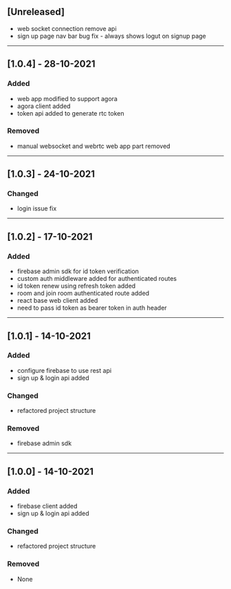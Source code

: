 ## [Unreleased]
- web socket connection remove api
- sign up page nav bar bug fix - always shows logut on signup page

***
## [1.0.4] - 28-10-2021
### Added
- web app modified to support agora
- agora client added
- token api added to generate rtc token
### Removed
- manual websocket and webrtc web app part removed

***
## [1.0.3] - 24-10-2021
### Changed
- login issue fix

***
## [1.0.2] - 17-10-2021
### Added
- firebase admin sdk for id token verification
- custom auth middleware added for authenticated routes
- id token renew using refresh token added
- room and join room authenticated route added
- react base web client added
- need to pass id token as bearer token in auth header

***
## [1.0.1] - 14-10-2021
### Added
- configure firebase to use rest api
- sign up & login api added

### Changed
- refactored project structure

### Removed
- firebase admin sdk

***
## [1.0.0] - 14-10-2021
### Added
- firebase client added
- sign up & login api added

### Changed
- refactored project structure

### Removed
- None